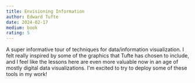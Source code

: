 ```yaml
---
title: Envisioning Information
author: Edward Tufte
date: 2024-02-17
medium: book
rating: 5
---
```


A super informative tour of techniques for data/information visualization. I felt really inspired by some of the graphics that Tufte has chosen to include, and I feel like the lessons here are even more valuable now in an age of mostly digital data visualizations. I'm excited to try to deploy some of these tools in my work!
